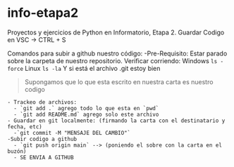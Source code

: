 # info-etapa2
Proyectos y ejercicios de Python en Informatorio, Etapa 2.
Guardar Codigo en VSC -> CTRL + S

Comandos para subir a github nuestro código:
  -Pre-Requisito: Estar parado sobre la carpeta de nuestro repositorio. Verificar corriendo:
    Windows `ls -force`
    Linux `ls -la`
    Y si está el archivo .git estoy bien

> Supongamos que lo que esta escrito en nuestra carta es nuestro codigo

    - Trackeo de archivos: 
      - `git add .` agrego todo lo que esta en `pwd`
      - `git add README.md` agrego solo este archivo
    - Guardar en git localmente: (firmando la carta con el destinatario y fecha, etc)
      -`git commit -M "MENSAJE DEL CAMBIO"`
    -Subir codigo a github
      - `git push origin main` --> (poniendo el sobre con la carta en el buzón)
      - SE ENVIA A GITHUB
